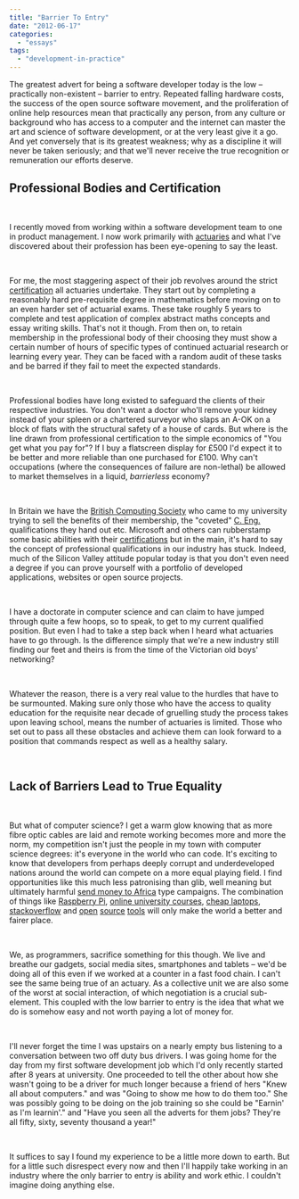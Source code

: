 ```yaml
---
title: "Barrier To Entry"
date: "2012-06-17"
categories: 
  - "essays"
tags: 
  - "development-in-practice"
---
```


The greatest advert for being a software developer today is the low – practically non-existent – barrier to entry. Repeated falling hardware costs, the success of the open source software movement, and the proliferation of online help resources mean that practically any person, from any culture or background who has access to a computer and the internet can master the art and science of software development, or at the very least give it a go. And yet conversely that is its greatest weakness; why as a discipline it will never be taken seriously; and that we'll never receive the true recognition or remuneration our efforts deserve.

## Professional Bodies and Certification

 

I recently moved from working within a software development team to one in product management. I now work primarily with [actuaries](https://en.wikipedia.org/wiki/Actuary) and what I've discovered about their profession has been eye-opening to say the least.

 

For me, the most staggering aspect of their job revolves around the strict [certification](http://en.wikipedia.org/wiki/Actuarial_exam) all actuaries undertake. They start out by completing a reasonably hard pre-requisite degree in mathematics before moving on to an even harder set of actuarial exams. These take roughly 5 years to complete and test application of complex abstract maths concepts and essay writing skills. That's not it though. From then on, to retain membership in the professional body of their choosing they must show a certain number of hours of specific types of continued actuarial research or learning every year. They can be faced with a random audit of these tasks and be barred if they fail to meet the expected standards.

 

Professional bodies have long existed to safeguard the clients of their respective industries. You don't want a doctor who'll remove your kidney instead of your spleen or a chartered surveyor who slaps an A-OK on a block of flats with the structural safety of a house of cards. But where is the line drawn from professional certification to the simple economics of "You get what you pay for"? If I buy a flatscreen display for £500 I'd expect it to be better and more reliable than one purchased for £100. Why can't occupations (where the consequences of failure are non-lethal) be allowed to market themselves in a liquid, _barrierless_ economy?

 

In Britain we have the [British Computing Society](http://www.bcs.org/) who came to my university trying to sell the benefits of their membership, the "coveted" [C. Eng.](http://www.bcs.org/content/conWebDoc/1075) qualifications they hand out etc. Microsoft and others can rubberstamp some basic abilities with their [certifications](http://www.microsoft.com/learning/en/us/certification/mcse.aspx) but in the main, it's hard to say the concept of professional qualifications in our industry has stuck. Indeed, much of the Silicon Valley attitude popular today is that you don't even need a degree if you can prove yourself with a portfolio of developed applications, websites or open source projects.

 

I have a doctorate in computer science and can claim to have jumped through quite a few hoops, so to speak, to get to my current qualified position. But even I had to take a step back when I heard what actuaries have to go through. Is the difference simply that we're a new industry still finding our feet and theirs is from the time of the Victorian old boys' networking?

 

Whatever the reason, there is a very real value to the hurdles that have to be surmounted. Making sure only those who have the access to quality education for the requisite near decade of gruelling study the process takes upon leaving school, means the number of actuaries is limited. Those who set out to pass all these obstacles and achieve them can look forward to a position that commands respect as well as a healthy salary.

 

## Lack of Barriers Lead to True Equality

 

But what of computer science? I get a warm glow knowing that as more fibre optic cables are laid and remote working becomes more and more the norm, my competition isn't just the people in my town with computer science degrees: it's everyone in the world who can code. It's exciting to know that developers from perhaps deeply corrupt and underdeveloped nations around the world can compete on a more equal playing field. I find opportunities like this much less patronising than glib, well meaning but ultimately harmful [send money to Africa](http://matadornetwork.com/change/7-worst-international-aid-ideas/) type campaigns. The combination of things like [Raspberry Pi](http://www.raspberrypi.org/), [online university courses](http://stanford.edu/online/courses), [cheap laptops](http://37signals.com/svn/posts/431-the-technology-of-olpcs-hundred-dollar-laptop), [stackoverflow](http://stackoverflow.com/) and [open](https://github.com/) [source](http://www.ubuntu.com/) [tools](http://www.codeplex.com/) will only make the world a better and fairer place.

 

We, as programmers, sacrifice something for this though. We live and breathe our gadgets, social media sites, smartphones and tablets – we'd be doing all of this even if we worked at a counter in a fast food chain. I can't see the same being true of an actuary. As a collective unit we are also some of the worst at social interaction, of which negotiation is a crucial sub-element. This coupled with the low barrier to entry is the idea that what we do is somehow easy and not worth paying a lot of money for.

 

I'll never forget the time I was upstairs on a nearly empty bus listening to a conversation between two off duty bus drivers. I was going home for the day from my first software development job which I'd only recently started after 8 years at university. One proceeded to tell the other about how she wasn't going to be a driver for much longer because a friend of hers "Knew all about computers." and was "Going to show me how to do them too." She was possibly going to be doing on the job training so she could be "Earnin' as I'm learnin'." and "Have you seen all the adverts for them jobs? They're all fifty, sixty, seventy thousand a year!"

 

It suffices to say I found my experience to be a little more down to earth. But for a little such disrespect every now and then I'll happily take working in an industry where the only barrier to entry is ability and work ethic. I couldn't imagine doing anything else.
